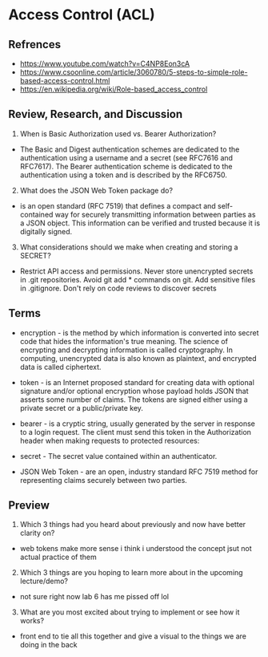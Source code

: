 # Access Control (ACL)

## Refrences

- https://www.youtube.com/watch?v=C4NP8Eon3cA
- https://www.csoonline.com/article/3060780/5-steps-to-simple-role-based-access-control.html
- https://en.wikipedia.org/wiki/Role-based_access_control

## Review, Research, and Discussion

1. When is Basic Authorization used vs. Bearer Authorization?

- The Basic and Digest authentication schemes are dedicated to the authentication using a username and a secret (see RFC7616 and RFC7617). The Bearer authentication scheme is dedicated to the authentication using a token and is described by the RFC6750.

2. What does the JSON Web Token package do?

- is an open standard (RFC 7519) that defines a compact and self-contained way for securely transmitting information between parties as a JSON object. This information can be verified and trusted because it is digitally signed.

3. What considerations should we make when creating and storing a SECRET?

- Restrict API access and permissions. Never store unencrypted secrets in .git repositories. Avoid git add \* commands on git. Add sensitive files in .gitignore. Don't rely on code reviews to discover secrets

## Terms

- encryption - is the method by which information is converted into secret code that hides the information's true meaning. The science of encrypting and decrypting information is called cryptography. In computing, unencrypted data is also known as plaintext, and encrypted data is called ciphertext.

- token - is an Internet proposed standard for creating data with optional signature and/or optional encryption whose payload holds JSON that asserts some number of claims. The tokens are signed either using a private secret or a public/private key.

- bearer - is a cryptic string, usually generated by the server in response to a login request. The client must send this token in the Authorization header when making requests to protected resources:

- secret - The secret value contained within an authenticator.

- JSON Web Token - are an open, industry standard RFC 7519 method for representing claims securely between two parties.

## Preview

1. Which 3 things had you heard about previously and now have better clarity on?

- web tokens make more sense i think i understood the concept jsut not actual practice of them

2. Which 3 things are you hoping to learn more about in the upcoming lecture/demo?

- not sure right now lab 6 has me pissed off lol

3. What are you most excited about trying to implement or see how it works?

- front end to tie all this together and give a visual to the things we are doing in the back
